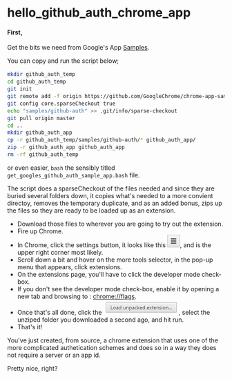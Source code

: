 # hello_github_auth_chrome_app

#### First,

Get the bits we need from Google's App [Samples](https://github.com/GoogleChrome/chrome-app-samples).

You can copy and run the script below;

```bash
mkdir github_auth_temp
cd github_auth_temp
git init
git remote add -f origin https://github.com/GoogleChrome/chrome-app-samples.git
git config core.sparseCheckout true
echo "samples/github-auth" >> .git/info/sparse-checkout
git pull origin master
cd ..
mkdir github_auth_app
cp -r github_auth_temp/samples/github-auth/* github_auth_app/
zip -r github_auth_app github_auth_app
rm -rf github_auth_temp
```

or even easier, `bash` the sensibly titled `get_googles_github_auth_sample_app.bash` file.

The script does a sparseCheckout of the files needed and since they are buried several folders down, it copies what's needed to a more convient directoy, removes the temporary duplicate, and as an added bonus, zips up the files so they are ready to be loaded up as an extension.

* Download those files to wherever you are going to try out the extension.
* Fire up Chrome.
* In Chrome, click the settings button, it looks like this ![](img/chrome_settings_button.png), and is the upper right corner most likely. 
* Scroll down a bit and hover on the more tools selector, in the pop-up menu that appears, click extensions.
* On the extensions page, you'll have to click the developer mode check-box.
* If you don't see the developer mode check-box, enable it by opening a new tab and browsing to : [chrome://flags](chrome://flags).
* Once that's all done, click the ![load extension button](img/load_extension_button.jpg), select the unziped folder you downloaded a second ago, and hit run.
* That's it!

You've just created, from source, a chrome extension that uses one of the more complicated authetication schemes and does so in a way they does not require a server or an app id.

Pretty nice, right?
